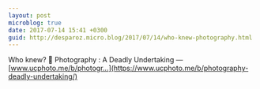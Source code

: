 ```yaml
---
layout: post
microblog: true
date: 2017-07-14 15:41 +0300
guid: http://desparoz.micro.blog/2017/07/14/who-knew-photography.html
---
```

Who knew? 🔗 Photography : A Deadly Undertaking — [www.ucphoto.me/b/photogr...](https://www.ucphoto.me/b/photography-deadly-undertaking/)
